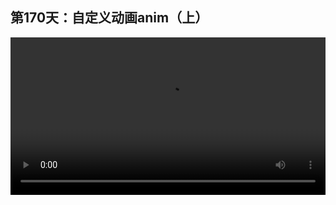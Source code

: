 ## 第170天：自定义动画anim（上）

<video width="100%" controls controlslist="nodownload nofullscreen noremoteplayback" disablePictureInPicture>
  <source src="https://api.keepwork.com/ts-storage/siteFiles/20173/raw#1618966443365session170 自定义动画anim（上）.webm" type="video/webm">
  <source src="https://api.keepwork.com/ts-storage/siteFiles/20174/raw#1618966453496session170 自定义动画anim（上）_small.mp4" type="video/mp4" />
   
  你的浏览器不支持播放
</video>
<style>
video::-webkit-media-controls-fullscreen-button {
    display: none;
}
</style>


### 字幕

我们新建一个电影方块，在其中添加一个演员，我们给演员做一个这样的动画，从0到2秒钟。
我们再看一下。
我们打开旁边的代码方块。
右键单击外观项下的播放动作编号4。
我们看到**anim函数**不仅可以播放一个系统内置的动画，
还可以去**定义一段动画**。
比如我们输入anim("dance", 0, 2000, true)
**第一个参数代表动画的名字，** 可以是任意的字符串。
从0秒到刚刚的2000毫秒。
**最后一个参数代表是否循环。**
true代表循环播放。
我们定义完这段动画后，
可以通过anim("dance")
来调用刚刚定义的这段动画。
我们运行一下。
可以看到这段动画就会循环重复播放。
注意，**如果anim函数有后面的几个参数，则它代表定义动画。**
**如果它后面只有一个数字或者字符串，**
**则它代表播放系统内置的某个动作编号或某个自定义动画的名称。**

### 动手练习